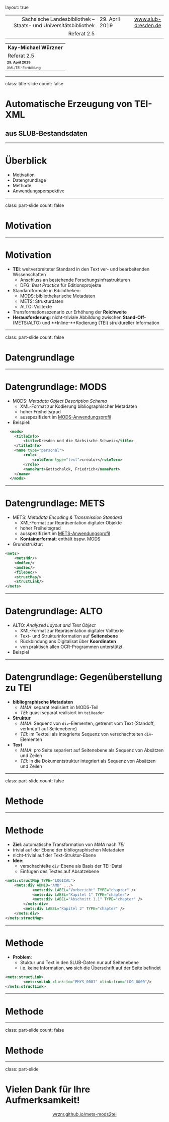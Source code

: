 layout: true
  
<div class="my-header"></div>

<div class="my-footer">
  <table>
    <tr>
      <td style="text-align:right">Sächsische Landesbibliothek – Staats- und Universitätsbibliothek</td>
      <td>29. April 2019</td>
      <td style="text-align:right"><a href="https://www.slub-dresden.de/">www.slub-dresden.de</a></td>
    </tr>
    <tr>
      <td style="text-align:right">Referat 2.5</td>
      <td />
    </tr>
  </table>
</div>

<div class="my-title-footer">
  <table>
    <tr>
      <td style="text-align:left"><b>Kay-Michael Würzner</b></td>
    </tr>
    <tr>
      <td style="text-align:left">Referat 2.5</td>
    </tr>
    <tr>
      <td style="font-size:8pt"><b>29. April 2019</b></td>
    </tr>
    <tr>
      <td style="font-size:8pt">XML/TEI-Fortbildung</td>
    </tr>
  </table>
</div>

---

class: title-slide
count: false

# Automatische Erzeugung von TEI-XML
## aus SLUB-Bestandsdaten 

---

# Überblick

- Motivation
- Datengrundlage
- Methode
- Anwendungsperspektive

---

class: part-slide
count: false

# Motivation

---

# Motivation

- **TEI**: weitverbreiteter Standard in den Text ver- und bearbeitenden Wissenschaften
  + Anschluss an bestehende Forschungsinfrastrukturen
  + DFG: *Best Practice* für Editionsprojekte
- Standardformate in Bibliotheken:
  + MODS: bibliothekarische Metadaten
  + METS: Strukturdaten
  + ALTO: Volltexte
- Transformationsszenario zur Erhöhung der **Reichweite**
- **Herausforderung**: nicht-triviale Abbildung zwischen **Stand-Off-** (METS/ALTO) und **Inline-**Kodierung (TEI) struktureller Information

---

class: part-slide
count: false

# Datengrundlage

---

# Datengrundlage: MODS

- MODS: *Metadata Object Description Schema*
  + XML-Format zur Kodierung bibliographischer Metadaten
  + hoher Freiheitsgrad
  + ausspezifiziert im [MODS-Anwendungsprofil](https://dfg-viewer.de/fileabmin/groups/dfgviewer/MODS-Anwendungsprofil_2.3.1.pdf)
- Beispiel:
```xml
  <mods>
    <titleInfo>
        <title>Dresden und die Sächsische Schweiz</title>
    </titleInfo>
    <name type="personal">
        <role>
            <roleTerm type="text">creator</roleTerm>
        </role>
        <namePart>Gottschalck, Friedrich</namePart>
    </name>
  </mods>
```

---

# Datengrundlage: METS

- METS: *Metadata Encoding & Transmission Standard*
  + XML-Format zur Repräsentation digitaler Objekte
  + hoher Freiheitsgrad
  + ausspezifiziert im [METS-Anwendungsprofil](https://dfg-viewer.de/fileabmin/groups/dfgviewer/METS-Anwendungsprofil_2.3.1.pdf)
  + **Kontainerformat**: enthält bspw. MODS
- Grundstruktur:
```xml
<mets>
    <metsHdr/>
    <dmdSec/>
    <amdSec/>
    <fileSec/>
    <structMap/>
    <structLink/>
</mets>
```
---

# Datengrundlage: ALTO

- ALTO: *Analyzed Layout and Text Object*
  + XML-Format zur Repräsentation digitaler Volltexte
  + Text- und Strukturinformation auf **Seitenebene**
  + Rückbindung ans Digitalisat über **Koordinaten**
  + von praktisch allen OCR-Programmen unterstützt
- Beispiel

---

# Datengrundlage: Gegenüberstellung zu TEI

- **bibliographische Metadaten**
  + *MMA*: separat realisiert im MODS-Teil
  + *TEI*: quasi separat realisiert im `teiHeader`
- **Struktur**
  + *MMA*: Sequenz von `div`-Elementen, getrennt vom Text (Standoff, verknüpft auf Seitenebene)
  + *TEI*: im Textteil als integrierte Sequenz von verschachtelten `div`-Elementen
- **Text**
  + *MMA*: pro Seite separiert auf Seitenebene als Sequenz von Absätzen und Zeilen
  + *TEI*: in die Dokumentstruktur integriert als Sequenz von Absätzen und Zeilen

---

class: part-slide
count: false

# Methode

---

# Methode

- **Ziel**: automatische Transformation von *MMA* nach *TEI*
- trivial auf der Ebene der bibliographischen Metadaten
- nicht-trivial auf der Text-Struktur-Ebene
- **Idee**:
  + verschachtelte `div`-Ebene als Basis der TEI-Datei
  + Einfügen des Textes auf Absatzebene
```xml
<mets:structMap TYPE="LOGICAL">
	<mets:div ADMID="AMD" ...>
        	<mets:div LABEL="Vorbericht" TYPE="chapter" />
        	<mets:div LABEL="Kapitel 1" TYPE="chapter">
			<mets:div LABEL="Abschnitt 1.1" TYPE="chapter" />
		</mets:div>
		<mets:div LABEL="Kapitel 2" TYPE="chapter" />
	</mets:div>
</mets:structMap>
```

---

# Methode

- **Problem**:
  + Stuktur und Text in den SLUB-Daten nur auf Seitenebene
  + i.e. keine Information, **wo** sich die Überschrift auf der Seite befindet
```xml
<mets:structLink>
        <mets:smLink xlink:to="PHYS_0001" xlink:from="LOG_0000"/>
</mets:structLink>
```

---

# Methode

---

class: part-slide
count: false

# Methode

---

class: part-slide

# Vielen Dank für Ihre Aufmerksamkeit!

<center>
<a href="https://wrznr.github.io/mets-mods2tei/presentations/slub_april_2020/slub_aplril_2020.html">wrznr.github.io/mets-mods2tei</a>
</center>
